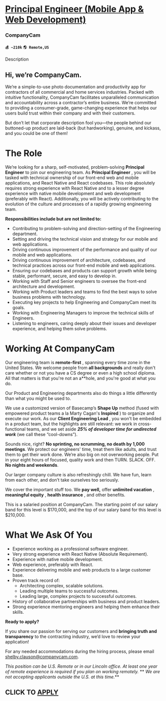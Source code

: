 # [Principal Engineer (Mobile App & Web Development)](https://www.remotewlb.com/apply/principal-engineer-mobile-app-web-development)  
### CompanyCam  
#### `💰 ~210k` `🌎 Remote,US`  

Description

## Hi, we’re CompanyCam.

We’re a simple-to-use photo documentation and productivity app for contractors of all commercial and home services industries. Packed with intuitive functionality, CompanyCam facilitates unparalleled communication and accountability across a contractor’s entire business. We’re committed to providing a consumer-grade, game-changing experience that helps our users build trust within their company and with their customers.

But don’t let that corporate description fool you—the people behind our buttoned-up product are laid-back (but hardworking), genuine, and kickass, and you could be one of them!

# The Role

We’re looking for a sharp, self-motivated, problem-solving **Principal Engineer** to join our engineering team. As **Principal Engineer** , you will be tasked with technical ownership of our front-end web and mobile applications, and React Native and React codebases. This role absolutely requires strong experience with React Native and to a lesser degree experience with native mobile development and web development (preferably with React). Additionally, you will be actively contributing to the evolution of the culture and processes of a rapidly growing engineering team.

**Responsibilities include but are not limited to:**

  * Contributing to problem-solving and direction-setting of the Engineering department.
  * Setting and driving the technical vision and strategy for our mobile and web applications.
  * Driving continuous improvement of the performance and quality of our mobile and web applications.
  * Driving continuous improvement of architecture, codebases, and technical practices across our front-end mobile and web applications.
  * Ensuring our codebases and products can support growth while being stable, performant, secure, and easy to develop in.
  * Working with Staff and Senior engineers to oversee the front-end architecture and development.
  * Working with Product leaders and teams to find the best ways to solve business problems with technology.
  * Executing key projects to help Engineering and CompanyCam meet its goals.
  * Working with Engineering Managers to improve the technical skills of Engineers.
  * Listening to engineers, caring deeply about their issues and developer experience, and helping them solve problems.

# Working At CompanyCam

Our engineering team is **remote-first** , spanning every time zone in the United States. We welcome people from **all backgrounds** and really don't care whether or not you have a CS degree or even a high school diploma. All that matters is that you're not an a**hole, and you're good at what you do.

Our Product and Engineering departments also do things a little differently than what you might be used to.

We use a customized version of Basecamp’s **Shape Up** method (fused with empowered product teams a la Marty Cagan's **Inspired** ) to organize and execute our work. As our **Client Engineering Lead** , you won’t be embedded in a product team, but the highlights are still relevant: we work in cross-functional teams, and we set aside _**25% of developer time for undirected work**_ (we call these “cool-downs”).

Sounds nice, right? **No sprinting, no scrumming, no death by 1,000 meetings**. We protect our engineers' time, treat them like adults, and trust them to get their work done. We’re also big on not overworking people. Put in your eight hours of focused, quality work and then TURN. SLACK. OFF. **No nights and weekends**.

Our larger company culture is also refreshingly chill. We have fun, learn from each other, and don’t take ourselves too seriously.

We cover the important stuff too. We **pay well,** offer **unlimited vacation** , **meaningful equity** , **health insurance** , and other benefits.

This is a salaried position at CompanyCam. The starting point of our salary band for this level is $170,000, and the top of our salary band for this level is $210,000.

# What We Ask Of You

  * Experience working as a professional software engineer.
  * Very strong experience with React Native (Absolute Requirement).
  * Experience with native mobile development.
  * Web experience, preferably with React.
  * Experience delivering mobile and web products to a large customer base.
  * Proven track record of: 
    * Architecting complex, scalable solutions.
    * Leading multiple teams to successful outcomes.
    * Leading large, complex projects to successful outcomes.
  * History of collaborative partnerships with business and product leaders.
  * Strong experience mentoring engineers and helping them enhance their skills.

**Ready to apply?**

If you share our passion for serving our customers and **bringing truth and transparency** to the contracting industry, we’d love to review your application!

For any needed accommodations during the hiring process, please email shelby.clauson@companycam.com.

_This position can be U.S. Remote or in our Lincoln office. At least one year of remote experience is required if you plan on working remotely._ ** _We are not accepting applicants outside the U.S. at this time._**

  
## CLICK TO [APPLY](https://www.remotewlb.com/apply/principal-engineer-mobile-app-web-development)

